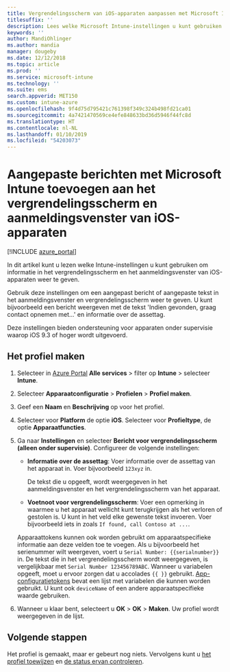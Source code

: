 ```yaml
---
title: Vergrendelingsscherm van iOS-apparaten aanpassen met Microsoft Intune - Azure | Microsoft Docs
titlesuffix: ''
description: Lees welke Microsoft Intune-instellingen u kunt gebruiken voor het weergeven van informatie op het vergrendelingsscherm van een iOS-apparaat door gedeelde apparaatconfiguratie-instellingen voor iOS te gebruiken.
keywords: ''
author: MandiOhlinger
ms.author: mandia
manager: dougeby
ms.date: 12/12/2018
ms.topic: article
ms.prod: ''
ms.service: microsoft-intune
ms.technology: ''
ms.suite: ems
search.appverid: MET150
ms.custom: intune-azure
ms.openlocfilehash: 9f4d75d795421c761398f349c324b498fd21ca01
ms.sourcegitcommit: 4a7421470569ce4efe848633bd36d5946f44fc8d
ms.translationtype: HT
ms.contentlocale: nl-NL
ms.lasthandoff: 01/10/2019
ms.locfileid: "54203073"
---
```

# <a name="add-custom-messages-to-lock-screen-and-login-window-on-ios-devices-using-microsoft-intune"></a>Aangepaste berichten met Microsoft Intune toevoegen aan het vergrendelingsscherm en aanmeldingsvenster van iOS-apparaten

[!INCLUDE [azure_portal](./includes/azure_portal.md)]

In dit artikel kunt u lezen welke Intune-instellingen u kunt gebruiken om informatie in het vergrendelingsscherm en het aanmeldingsvenster van iOS-apparaten weer te geven. 

Gebruik deze instellingen om een aangepast bericht of aangepaste tekst in het aanmeldingsvenster en vergrendelingsscherm weer te geven. U kunt bijvoorbeeld een bericht weergeven met de tekst 'Indien gevonden, graag contact opnemen met...' en informatie over de assettag.

Deze instellingen bieden ondersteuning voor apparaten onder supervisie waarop iOS 9.3 of hoger wordt uitgevoerd.

## <a name="create-the-profile"></a>Het profiel maken

1. Selecteer in [Azure Portal](https://portal.azure.com) **Alle services** > filter op **Intune** > selecteer **Intune**.
2. Selecteer **Apparaatconfiguratie** > **Profielen** > **Profiel maken**.
3. Geef een **Naam** en **Beschrijving** op voor het profiel.
4. Selecteer voor **Platform** de optie **iOS**. Selecteer voor **Profieltype**, de optie **Apparaatfuncties**.
5. Ga naar **Instellingen** en selecteer **Bericht voor vergrendelingsscherm (alleen onder supervisie)**. Configureer de volgende instellingen:

    - **Informatie over de assettag**: Voer informatie over de assettag van het apparaat in. Voer bijvoorbeeld `123xyz` in.

        De tekst die u opgeeft, wordt weergegeven in het aanmeldingsvenster en het vergrendelingsscherm van het apparaat.

    - **Voetnoot voor vergrendelingsscherm**: Voer een opmerking in waarmee u het apparaat wellicht kunt terugkrijgen als het verloren of gestolen is. U kunt in het veld elke gewenste tekst invoeren. Voer bijvoorbeeld iets in zoals `If found, call Contoso at ...`.

    Apparaattokens kunnen ook worden gebruikt om apparaatspecifieke informatie aan deze velden toe te voegen. Als u bijvoorbeeld het serienummer wilt weergeven, voert u `Serial Number: {{serialnumber}}` in. De tekst die in het vergrendelingsscherm wordt weergegeven, is vergelijkbaar met `Serial Number 123456789ABC`. Wanneer u variabelen opgeeft, moet u ervoor zorgen dat u accolades `{{ }}` gebruikt. [App-configuratietokens](app-configuration-policies-use-ios.md#tokens-used-in-the-property-list) bevat een lijst met variabelen die kunnen worden gebruikt. U kunt ook `deviceName` of een andere apparaatspecifieke waarde gebruiken.

6. Wanneer u klaar bent, selecteert u **OK** > **OK** > **Maken**. Uw profiel wordt weergegeven in de lijst.

## <a name="next-steps"></a>Volgende stappen

Het profiel is gemaakt, maar er gebeurt nog niets. Vervolgens kunt u [het profiel toewijzen](device-profile-assign.md) en [de status ervan controleren](device-profile-monitor.md).
